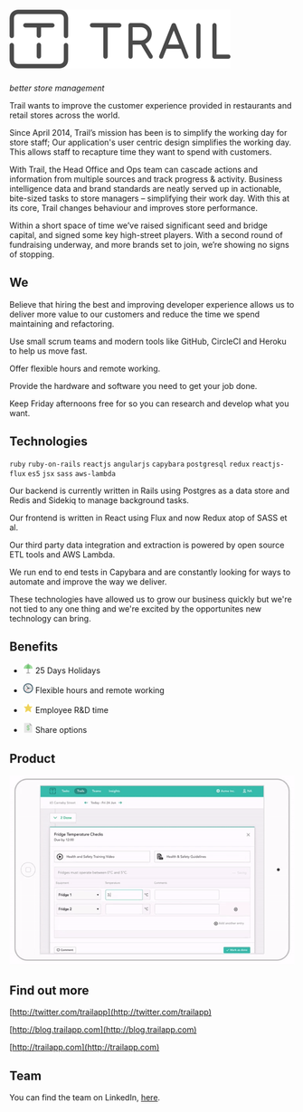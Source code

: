 # ![Trail Logo](assets/trail-logo.png "Trail")

_better store management_

Trail wants to improve the customer experience provided in restaurants and retail stores across the world.

Since April 2014, Trail’s mission has been is to simplify the working day for store staff; Our application's user centric design simplifies the working day. This allows staff to recapture time they want to spend with customers.

With Trail, the Head Office and Ops team can cascade actions and information from multiple sources and track progress & activity. Business intelligence data and brand standards are neatly served up in actionable, bite-sized tasks to store managers – simplifying their work day. With this at its core, Trail changes behaviour and improves store performance.

Within a short space of time we’ve raised significant seed and bridge capital, and signed some key high-street players. With a second round of fundraising underway, and more brands set to join, we’re showing no signs of stopping.

## We

Believe that hiring the best and improving developer experience allows us to deliver more value to our customers and reduce the time we spend maintaining and refactoring.

Use small scrum teams and modern tools like GitHub, CircleCI and Heroku to help us move fast.

Offer flexible hours and remote working. 

Provide the hardware and software you need to get your job done.

Keep Friday afternoons free for so you can research and develop what you want.

## Technologies

`ruby` `ruby-on-rails` `reactjs` `angularjs` `capybara` `postgresql` `redux` `reactjs-flux` `es5` `jsx` `sass` `aws-lambda` 

Our backend is currently written in Rails using Postgres as a data store and Redis and Sidekiq to manage background tasks.

Our frontend is written in React using Flux and now Redux atop of SASS et al.

Our third party data integration and extraction is powered by open source ETL tools and AWS Lambda.

We run end to end tests in Capybara and are constantly looking for ways to automate and improve the way we deliver.

These technologies have allowed us to grow our business quickly but we're not tied to any one thing and we're excited by the opportunites new technology can bring.


## Benefits

- <img src="assets/nucleo/objects-color_umbrella-14.png" 
alt="Holiday umbrella" width="18" height="18" /> 25 Days Holidays

- <img src="assets/nucleo/ui-color-2_time-clock.png" 
alt="Holiday umbrella" width="18" height="18" /> Flexible hours and remote working

- <img src="assets/nucleo/ui-color-2_favourite-31.png" 
alt="Holiday umbrella" width="18" height="18" /> Employee R&D time

- <img src="assets/nucleo/files-color_money.png" 
alt="Holiday umbrella" width="18" height="18" /> Share options

## Product

![Product demo gif](assets/product.gif "Product demo gif")

## Find out more

[http://twitter.com/trailapp](http://twitter.com/trailapp)

[http://blog.trailapp.com](http://blog.trailapp.com)

[http://trailapp.com](http://trailapp.com)

## Team

You can find the team on LinkedIn, [here](https://www.linkedin.com/vsearch/p?f_CC=9249864&trk=rr_connectedness).
